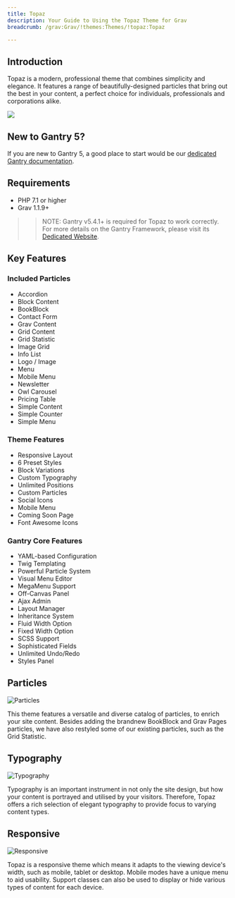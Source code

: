 ```yaml
---
title: Topaz
description: Your Guide to Using the Topaz Theme for Grav
breadcrumb: /grav:Grav/!themes:Themes/!topaz:Topaz

---
```


Introduction
-----

Topaz is a modern, professional theme that combines simplicity and elegance. It features a range of beautifully-designed particles that bring out the best in your content, a perfect choice for individuals, professionals and corporations alike.

![](assets/topaz.png)

New to Gantry 5?
-----
If you are new to Gantry 5, a good place to start would be our [dedicated Gantry documentation](http://docs.gantry.org).

Requirements
-----

* PHP 7.1 or higher
* Grav 1.1.9+

>> NOTE: Gantry v5.4.1+ is required for Topaz to work correctly. For more details on the Gantry Framework, please visit its [Dedicated Website](http://gantry.org).

Key Features
-----

### Included Particles

* Accordion
* Block Content
* BookBlock
* Contact Form
* Grav Content
* Grid Content
* Grid Statistic
* Image Grid
* Info List
* Logo / Image
* Menu
* Mobile Menu
* Newsletter
* Owl Carousel
* Pricing Table
* Simple Content
* Simple Counter
* Simple Menu 

### Theme Features

* Responsive Layout
* 6 Preset Styles
* Block Variations
* Custom Typography
* Unlimited Positions
* Custom Particles
* Social Icons
* Mobile Menu
* Coming Soon Page
* Font Awesome Icons 

### Gantry Core Features

* YAML-based Configuration
* Twig Templating
* Powerful Particle System
* Visual Menu Editor
* MegaMenu Support
* Off-Canvas Panel
* Ajax Admin
* Layout Manager
* Inheritance System
* Fluid Width Option
* Fixed Width Option
* SCSS Support
* Sophisticated Fields
* Unlimited Undo/Redo
* Styles Panel

## Particles

![Particles](ft-2.jpg)

This theme features a versatile and diverse catalog of particles, to enrich your site content. Besides adding the brandnew BookBlock and Grav Pages particles, we have also restyled some of our existing particles, such as the Grid Statistic.

## Typography

![Typography](ft-3.jpg)

Typography is an important instrument in not only the site design, but how your content is portrayed and utilised by your visitors. Therefore, Topaz offers a rich selection of elegant typography to provide focus to varying content types.

## Responsive

![Responsive](ft-4.jpg)

Topaz is a responsive theme which means it adapts to the viewing device's width, such as mobile, tablet or desktop. Mobile modes have a unique menu to aid usability. Support classes can also be used to display or hide various types of content for each device.
